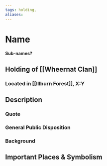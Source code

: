 ```yaml
---
tags: holding,
aliases:
---
```

# Name
#### Sub-names?
## Holding of [[Wheernat Clan]]
### Located in [[Illburn Forest]], X:Y
## Description
### Quote

### General Public Disposition

### Background
## Important Places & Symbolism


